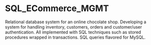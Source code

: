 # SQL_ECommerce_MGMT
Relational database system for an online chocolate shop. Developing a system for handling inventory, customers, orders and customer/user authentication. All implemented with SQL techniques such as stored procedures wrapped in transactions. SQL queries flavored for MySQL.
